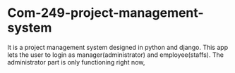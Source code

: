 # Com-249-project-management-system
It is a project management system designed in python and django. This app lets the user to login as manager(administrator) and employee(staffs). The administrator part is only functioning right now,
